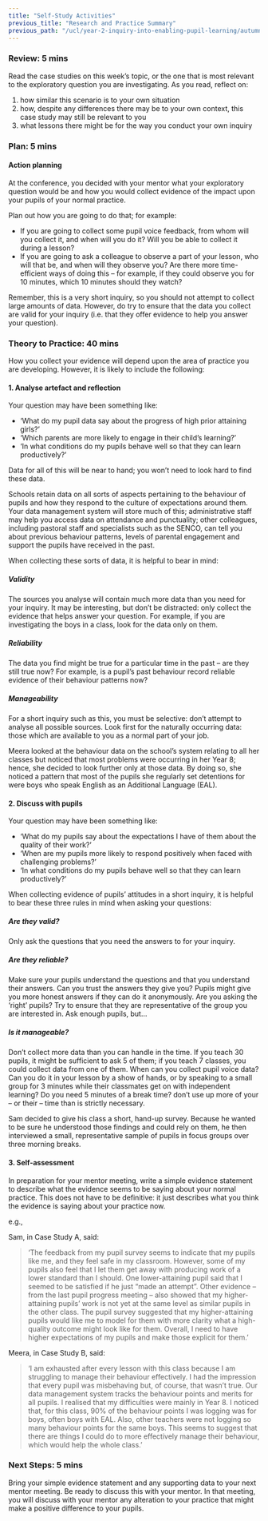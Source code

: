 ```yaml
---
title: "Self-Study Activities"
previous_title: "Research and Practice Summary"
previous_path: "/ucl/year-2-inquiry-into-enabling-pupil-learning/autumn-week-3-ect-research-and-practice-summary"
---
```


### Review: 5 mins

Read the case studies on this week’s topic, or the one that is most relevant to the exploratory question you are investigating. As you read, reflect on:

1. how similar this scenario is to your own situation
2. how, despite any differences there may be to your own context, this case study may still be relevant to you
3. what lessons there might be for the way you conduct your own inquiry

### Plan: 5 mins

#### Action planning

At the conference, you decided with your mentor what your exploratory question would be and how you would collect evidence of the impact upon your pupils of your normal practice.

Plan out how you are going to do that; for example:

- If you are going to collect some pupil voice feedback, from whom will you collect it, and when will you do it? Will you be able to collect it during a lesson?
- If you are going to ask a colleague to observe a part of your lesson, who will that be, and when will they observe you? Are there more time-efficient ways of doing this – for example, if they could observe you for 10 minutes, which 10 minutes should they watch?

Remember, this is a very short inquiry, so you should not attempt to collect large amounts of data. However, do try to ensure that the data you collect are valid for your inquiry (i.e. that they offer evidence to help you answer your question).

### Theory to Practice: 40 mins

How you collect your evidence will depend upon the area of practice you are developing. However, it is likely to include the following:

#### 1. Analyse artefact and reflection

Your question may have been something like:

- ‘What do my pupil data say about the progress of high prior attaining girls?’
- ‘Which parents are more likely to engage in their child’s learning?’
- ‘In what conditions do my pupils behave well so that they can learn productively?’

Data for all of this will be near to hand; you won’t need to look hard to find these data.

Schools retain data on all sorts of aspects pertaining to the behaviour of pupils and how they respond to the culture of expectations around them. Your data management system will store much of this; administrative staff may help you access data on attendance and punctuality; other colleagues, including pastoral staff and specialists such as the SENCO, can tell you about previous behaviour patterns, levels of parental engagement and support the pupils have received in the past.

When collecting these sorts of data, it is helpful to bear in mind:

##### Validity

The sources you analyse will contain much more data than you need for your inquiry. It may be interesting, but don’t be distracted: only collect the evidence that helps answer your question. For example, if you are investigating the boys in a class, look for the data only on them.

##### Reliability

The data you find might be true for a particular time in the past – are they still true now? For example, is a pupil’s past behaviour record reliable evidence of their behaviour patterns now?

##### Manageability

For a short inquiry such as this, you must be selective: don’t attempt to analyse all possible sources. Look first for the naturally occurring data: those which are available to you as a normal part of your job.

Meera looked at the behaviour data on the school’s system relating to all her classes but noticed that most problems were occurring in her Year 8; hence, she decided to look further only at those data. By doing so, she noticed a pattern that most of the pupils she regularly set detentions for were boys who speak English as an Additional Language (EAL).

#### 2. Discuss with pupils

Your question may have been something like:

- ‘What do my pupils say about the expectations I have of them about the quality of their work?’
- ‘When are my pupils more likely to respond positively when faced with challenging problems?’
- ‘In what conditions do my pupils behave well so that they can learn productively?’

When collecting evidence of pupils’ attitudes in a short inquiry, it is helpful to bear these three rules in mind when asking your questions:

##### Are they valid?
Only ask the questions that you need the answers to for your inquiry.

##### Are they reliable?
Make sure your pupils understand the questions and that you understand their answers. Can you trust the answers they give you? Pupils might give you more honest answers if they can do it anonymously. Are you asking the ‘right’ pupils? Try to ensure that they are representative of the group you are interested in. Ask enough pupils, but…

##### Is it manageable?
Don’t collect more data than you can handle in the time. If you teach 30 pupils, it might be sufficient to ask 5 of them; if you teach 7 classes, you could collect data from one of them. When can you collect pupil voice data? Can you do it in your lesson by a show of hands, or by speaking to a small group for 3 minutes while their classmates get on with independent learning? Do you need 5 minutes of a break time? don’t use up more of your – or their – time than is strictly necessary.

Sam decided to give his class a short, hand-up survey. Because he wanted to be sure he understood those findings and could rely on them, he then interviewed a small, representative sample of pupils in focus groups over three morning breaks.

#### 3. Self-assessment

In preparation for your mentor meeting, write a simple evidence statement to describe what the evidence seems to be saying about your normal practice. This does not have to be definitive: it just describes what you think the evidence is saying about your practice now.

e.g.,

Sam, in Case Study A, said:

> ‘The feedback from my pupil survey seems to indicate that my pupils like me, and they feel safe in my classroom. However, some of my pupils also feel that I let them get away with producing work of a lower standard than I should. One lower-attaining pupil said that I seemed to be satisfied if he just “made an attempt”. Other evidence – from the last pupil progress meeting – also showed that my higher-attaining pupils’ work is not yet at the same level as similar pupils in the other class. The pupil survey suggested that my higher-attaining pupils would like me to model for them with more clarity what a high-quality outcome might look like for them. Overall, I need to have higher expectations of my pupils and make those explicit for them.’

Meera, in Case Study B, said:

> ‘I am exhausted after every lesson with this class because I am struggling to manage their behaviour effectively. I had the impression that every pupil was misbehaving but, of course, that wasn’t true. Our data management system tracks the behaviour points and merits for all pupils. I realised that my difficulties were mainly in Year 8. I noticed that, for this class, 90% of the behaviour points I was logging was for boys, often boys with EAL. Also, other teachers were not logging so many behaviour points for the same boys. This seems to suggest that there are things I could do to more effectively manage their behaviour, which would help the whole class.’

### Next Steps: 5 mins

Bring your simple evidence statement and any supporting data to your next mentor meeting. Be ready to discuss this with your mentor. In that meeting, you will discuss with your mentor any alteration to your practice that might make a positive difference to your pupils.
